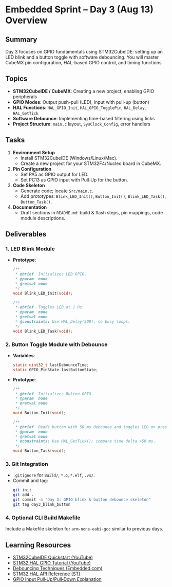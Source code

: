 # Embedded Sprint – Day 3 (Aug 13) Overview

## Summary
Day 3 focuses on GPIO fundamentals using STM32CubeIDE: setting up an LED blink and a button toggle with software debouncing. You will master CubeMX pin configuration, HAL-based GPIO control, and timing functions.

## Topics
- **STM32CubeIDE / CubeMX**: Creating a new project, enabling GPIO peripherals  
- **GPIO Modes**: Output push-pull (LED), input with pull-up (button)  
- **HAL Functions**: `HAL_GPIO_Init`, `HAL_GPIO_TogglePin`, `HAL_Delay`, `HAL_GetTick`  
- **Software Debounce**: Implementing time-based filtering using ticks  
- **Project Structure**: `main.c` layout, `SysClock_Config`, error handlers

## Tasks
1. **Environment Setup**  
   - Install STM32CubeIDE (Windows/Linux/Mac).  
   - Create a new project for your STM32F4/Nucleo board in CubeMX.
2. **Pin Configuration**  
   - Set PA5 as GPIO output for LED.  
   - Set PC13 as GPIO input with Pull‑Up for the button.
3. **Code Skeleton**  
   - Generate code; locate `Src/main.c`.  
   - Add prototypes: `Blink_LED_Init()`, `Button_Init()`, `Blink_LED_Task()`, `Button_Task()`.
4. **Documentation**  
   - Draft sections in `README.md`: build & flash steps, pin mappings, code module descriptions.

## Deliverables

### 1. LED Blink Module
- **Prototype**:
  ```c
  /**
   * @brief  Initializes LED GPIO.
   * @param  none
   * @retval none
   */
  void Blink_LED_Init(void);

  /**
   * @brief  Toggles LED at 1 Hz.
   * @param  none
   * @retval none
   * @constraints: Use HAL_Delay(500); no busy loops.
   */
  void Blink_LED_Task(void);
  ```

### 2. Button Toggle Module with Debounce
- **Variables**:
  ```c
  static uint32_t lastDebounceTime;
  static GPIO_PinState lastButtonState;
  ```
- **Prototype**:
  ```c
  /**
   * @brief  Initializes Button GPIO.
   * @param  none
   * @retval none
   */
  void Button_Init(void);

  /**
   * @brief  Reads button with 50 ms debounce and toggles LED on press.
   * @param  none
   * @retval none
   * @constraints: Use HAL_GetTick(); compare time delta >50 ms.
   */
  void Button_Task(void);
  ```

### 3. Git Integration
- `.gitignore` for `Build/`, `*.o`, `*.elf`, `.vs/`.  
- Commit and tag:  
  ```bash
  git init
  git add .
  git commit -m "Day 3: GPIO blink & button debounce skeleton"
  git tag day3_blink_button
  ```

### 4. Optional CLI Build Makefile
Include a Makefile skeleton for `arm-none-eabi-gcc` similar to previous days.

## Learning Resources
- [STM32CubeIDE Quickstart (YouTube)](https://www.youtube.com/watch?v=9KF-62JhQ6c)  
- [STM32 HAL GPIO Tutorial (YouTube)](https://www.youtube.com/watch?v=G7VEU1qN6uA)  
- [Debouncing Techniques (Embedded.com)](https://www.embedded.com/software-debouncing-techniques/)  
- [STM32 HAL API Reference (ST)](https://www.st.com/content/st_com/en/support.html)  
- [GPIO Input Pull‑Up/Pull‑Down Explanation](https://www.microcontrollerslab.com/stm32-pull-up-pull-down-stm32cube/)  
